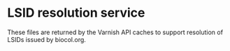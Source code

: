 # LSID resolution service

These files are returned by the Varnish API caches to support resolution of LSIDs issued by biocol.org.
